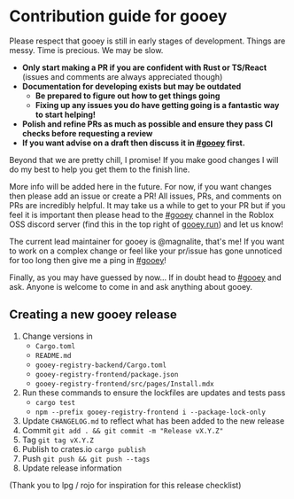 # Contribution guide for gooey

Please respect that gooey is still in early stages of development. Things are messy. Time is precious. We may be slow.

- **Only start making a PR if you are confident with Rust or TS/React** (issues and comments are always appreciated though)
- **Documentation for developing exists but may be outdated**
  - **Be prepared to figure out how to get things going**
  - **Fixing up any issues you do have getting going is a fantastic way to start helping!**
- **Polish and refine PRs as much as possible and ensure they pass CI checks before requesting a review**
- **If you want advise on a draft then discuss it in [#gooey] first.** 
  
Beyond that we are pretty chill, I promise! If you make good changes I will do my best to help you get them to the finish line.

More info will be added here in the future. For now, if you want changes then please add an issue or create a PR! All issues, PRs, and comments on PRs are incredibly helpful. It may take us a while to get to your PR but if you feel it is important then please head to the [#gooey] channel in the Roblox OSS discord server (find this in the top right of [gooey.run](https://gooey.run/)) and let us know!

The current lead maintainer for gooey is @magnalite, that's me! If you want to work on a complex change or feel like your pr/issue has gone unnoticed for too long then give me a ping in [#gooey]!

Finally, as you may have guessed by now... If in doubt head to [#gooey] and ask. Anyone is welcome to come in and ask anything about gooey.

[#gooey]: https://discord.com/channels/385151591524597761/872225914149302333

## Creating a new gooey release

1. Change versions in 
    - `Cargo.toml`
    - `README.md`
    - `gooey-registry-backend/Cargo.toml`
    - `gooey-registry-frontend/package.json`
    - `gooey-registry-frontend/src/pages/Install.mdx`
2. Run these commands to ensure the lockfiles are updates and tests pass
    - `cargo test`
    - `npm --prefix gooey-registry-frontend i --package-lock-only`
3. Update `CHANGELOG.md` to reflect what has been added to the new release
4. Commit `git add . && git commit -m "Release vX.Y.Z"`
5. Tag `git tag vX.Y.Z`
6. Publish to crates.io `cargo publish`
7. Push `git push && git push --tags`
8. Update release information

(Thank you to lpg / rojo for inspiration for this release checklist)
